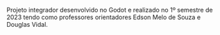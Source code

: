 Projeto integrador desenvolvido no Godot e realizado no 1º semestre de 2023 tendo como professores orientadores Edson Melo de Souza e Douglas Vidal.


